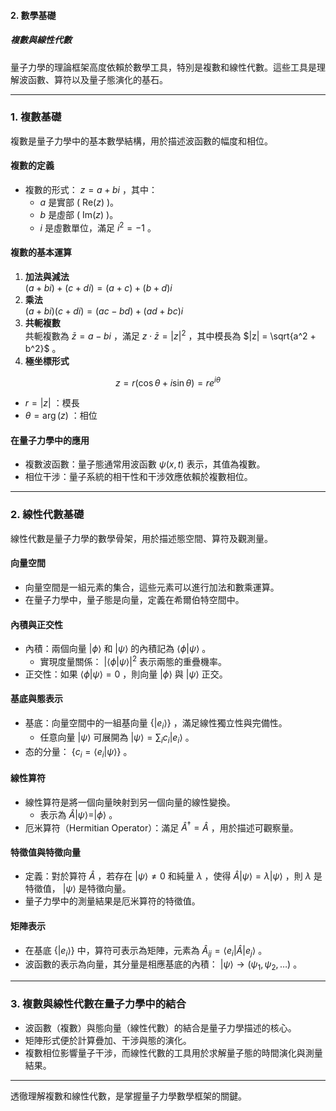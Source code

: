 #### 2. 數學基礎  
##### 複數與線性代數  

量子力學的理論框架高度依賴於數學工具，特別是複數和線性代數。這些工具是理解波函數、算符以及量子態演化的基石。

---

### **1. 複數基礎**  
複數是量子力學中的基本數學結構，用於描述波函數的幅度和相位。

#### **複數的定義**  
- 複數的形式： $`z = a + bi`$ ，其中：  
  -  $`a`$  是實部 ( $`\text{Re}(z)`$ )。  
  -  $`b`$  是虛部 ( $`\text{Im}(z)`$ )。  
  -  $`i`$  是虛數單位，滿足  $`i^2 = -1`$ 。  

#### **複數的基本運算**  
1. **加法與減法**  
    $`(a + bi) + (c + di) = (a + c) + (b + d)i`$   
2. **乘法**  
    $`(a + bi)(c + di) = (ac - bd) + (ad + bc)i`$   
3. **共軛複數**  
   共軛複數為  $`\bar{z} = a - bi`$ ，滿足  $`z \cdot \bar{z} = |z|^2`$ ，其中模長為  $`|z| = \sqrt{a^2 + b^2}`$ 。  
4. **極坐標形式**  
   
```math
z = r(\cos\theta + i\sin\theta) = re^{i\theta}
```

   -  $`r = |z|`$ ：模長  
   -  $`\theta = \arg(z)`$ ：相位  

#### **在量子力學中的應用**  
- 複數波函數：量子態通常用波函數  $`\psi(x,t)`$  表示，其值為複數。  
- 相位干涉：量子系統的相干性和干涉效應依賴於複數相位。  

---

### **2. 線性代數基礎**  
線性代數是量子力學的數學骨架，用於描述態空間、算符及觀測量。

#### **向量空間**  
- 向量空間是一組元素的集合，這些元素可以進行加法和數乘運算。  
- 在量子力學中，量子態是向量，定義在希爾伯特空間中。  

#### **內積與正交性**  
- 內積：兩個向量  $`|\phi\rangle`$  和  $`|\psi\rangle`$  的內積記為  $`\langle \phi | \psi \rangle`$ 。  
  - 實現度量關係： $`|\langle \phi | \psi \rangle|^2`$  表示兩態的重疊機率。  
- 正交性：如果  $`\langle \phi | \psi \rangle = 0`$ ，則向量  $`|\phi\rangle`$  與  $`|\psi\rangle`$  正交。  

#### **基底與態表示**  
- 基底：向量空間中的一組基向量  $`\{|e_i\rangle\}`$ ，滿足線性獨立性與完備性。  
  - 任意向量  $`|\psi\rangle`$  可展開為  $`|\psi\rangle = \sum_i c_i |e_i\rangle`$ 。  
- 态的分量： $`\{c_i = \langle e_i | \psi \rangle\}`$ 。  

#### **線性算符**  
- 線性算符是將一個向量映射到另一個向量的線性變換。  
  - 表示為  $`\hat{A}|\psi\rangle = |\phi\rangle`$ 。  
- 厄米算符（Hermitian Operator）：滿足  $`\hat{A}^\dagger = \hat{A}`$ ，用於描述可觀察量。  

#### **特徵值與特徵向量**  
- 定義：對於算符  $`\hat{A}`$ ，若存在  $`|\psi\rangle \neq 0`$  和純量  $`\lambda`$ ，使得  $`\hat{A}|\psi\rangle = \lambda |\psi\rangle`$ ，則  $`\lambda`$  是特徵值， $`|\psi\rangle`$  是特徵向量。  
- 量子力學中的測量結果是厄米算符的特徵值。  

#### **矩陣表示**  
- 在基底  $`\{|e_i\rangle\}`$  中，算符可表示為矩陣，元素為  $`\hat{A}_{ij} = \langle e_i | \hat{A} | e_j \rangle`$ 。  
- 波函數的表示為向量，其分量是相應基底的內積： $`|\psi\rangle \to (\psi_1, \psi_2, \dots)`$ 。  

---

### **3. 複數與線性代數在量子力學中的結合**  
- 波函數（複數）與態向量（線性代數）的結合是量子力學描述的核心。  
- 矩陣形式便於計算疊加、干涉與態的演化。  
- 複數相位影響量子干涉，而線性代數的工具用於求解量子態的時間演化與測量結果。  

---

透徹理解複數和線性代數，是掌握量子力學數學框架的關鍵。
